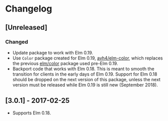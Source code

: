 # Changelog

## [Unreleased]
### Changed
- Update package to work with Elm 0.19. 
- Use `Color` package created for Elm 0.19, [avh4/elm-color](https://package.elm-lang.org/packages/avh4/elm-color/latest/), which replaces the previous [elm/color](https://github.com/elm/color) package used pre-Elm 0.19.
- Backport code that works with Elm 0.18. This is meant to smooth the transition for clients in the early days of Elm 0.19. Support for Elm 0.18 should be dropped on the next version of this package, unless the next version must be released while Elm 0.19 is still new (September 2018).

## [3.0.1] - 2017-02-25

- Supports Elm 0.18.

